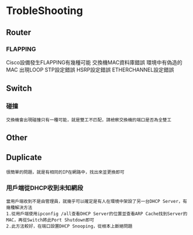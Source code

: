 # TrobleShooting #


## Router ##
### FLAPPING ###
Cisco設備發生FLAPPING有幾種可能
交換機MAC資料庫錯誤
環境中有偽造的MAC
出現LOOP
STP設定錯誤
HSRP設定錯誤
ETHERCHANNEL設定錯誤


## Switch ##

### 碰撞 ###

    交換機會出現碰撞只有一種可能，就是雙工不匹配，請檢察交換機的端口是否為全雙工



## Other ##

## Duplicate ##

    很簡單的問題，就是有相同的IP在網路中，找出來並更換即可

### 用戶端從DHCP收到未知網段 ###

    當用戶端收到不是由管理員，就幾乎可以確定是有人在環境中架設了另一台DHCP Server，有幾種解決方法
    1.從用戶端使用ipconfig /all查看DHCP Server的位置並查看ARP Cache找到Server的MAC，再從Switch將此Port Shutdown即可
    2.此方法較好，在端口設置DHCP Snooping，從根本上斷絕問題